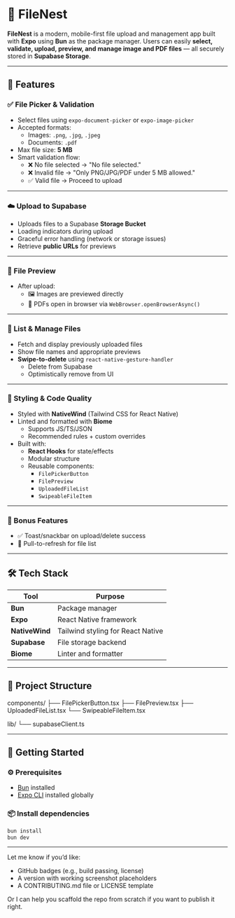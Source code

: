# 📁 FileNest

**FileNest** is a modern, mobile-first file upload and management app built with **Expo** using **Bun** as the package manager. Users can easily **select, validate, upload, preview, and manage image and PDF files** — all securely stored in **Supabase Storage**.

---

## 🚀 Features

### ✅ File Picker & Validation
- Select files using `expo-document-picker` or `expo-image-picker`
- Accepted formats:
  - Images: `.png`, `.jpg`, `.jpeg`
  - Documents: `.pdf`
- Max file size: **5 MB**
- Smart validation flow:
  - ❌ No file selected → "No file selected."
  - ❌ Invalid file → "Only PNG/JPG/PDF under 5 MB allowed."
  - ✅ Valid file → Proceed to upload

---

### ☁️ Upload to Supabase
- Uploads files to a Supabase **Storage Bucket**
- Loading indicators during upload
- Graceful error handling (network or storage issues)
- Retrieve **public URLs** for previews

---

### 👀 File Preview
- After upload:
  - 🖼️ Images are previewed directly
  - 📄 PDFs open in browser via `WebBrowser.openBrowserAsync()`

---

### 📄 List & Manage Files
- Fetch and display previously uploaded files
- Show file names and appropriate previews
- **Swipe-to-delete** using `react-native-gesture-handler`
  - Delete from Supabase
  - Optimistically remove from UI

---

### 🎨 Styling & Code Quality
- Styled with **NativeWind** (Tailwind CSS for React Native)
- Linted and formatted with **Biome**
  - Supports JS/TS/JSON
  - Recommended rules + custom overrides
- Built with:
  - **React Hooks** for state/effects
  - Modular structure
  - Reusable components:
    - `FilePickerButton`
    - `FilePreview`
    - `UploadedFileList`
    - `SwipeableFileItem`

---

### 🌟 Bonus Features
- ✅ Toast/snackbar on upload/delete success
- 🔄 Pull-to-refresh for file list

---

## 🛠 Tech Stack

| Tool         | Purpose                           |
|--------------|-----------------------------------|
| **Bun**      | Package manager                   |
| **Expo**     | React Native framework            |
| **NativeWind** | Tailwind styling for React Native |
| **Supabase** | File storage backend              |
| **Biome**    | Linter and formatter              |


---

## 🧰 Project Structure

components/
├── FilePickerButton.tsx
├── FilePreview.tsx
├── UploadedFileList.tsx
└── SwipeableFileItem.tsx

lib/
└── supabaseClient.ts



---

## 🏁 Getting Started

### ⚙️ Prerequisites

- [Bun](https://bun.sh/) installed
- [Expo CLI](https://docs.expo.dev/get-started/installation/) installed globally

### 📦 Install dependencies

```bash
bun install
bun dev
```


---

Let me know if you’d like:
- GitHub badges (e.g., build passing, license)
- A version with working screenshot placeholders
- A CONTRIBUTING.md file or LICENSE template

Or I can help you scaffold the repo from scratch if you want to publish it right.
